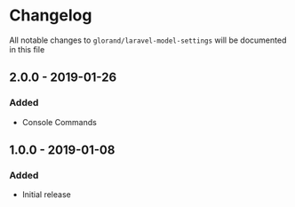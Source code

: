 # Changelog

All notable changes to `glorand/laravel-model-settings` will be documented in this file
## 2.0.0 - 2019-01-26
### Added
- Console Commands

## 1.0.0 - 2019-01-08
### Added
- Initial release
